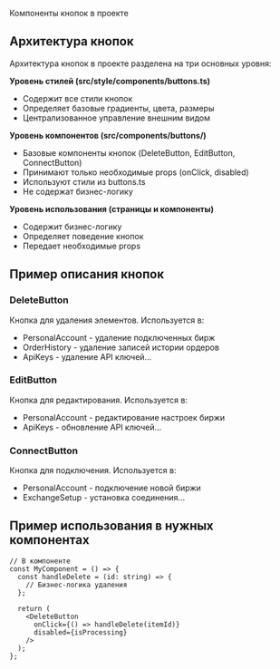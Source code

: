 Компоненты кнопок в проекте

## Архитектура кнопок

Архитектура кнопок в проекте разделена на три основных уровня:

**Уровень стилей (src/style/components/buttons.ts)**

- Содержит все стили кнопок
- Определяет базовые градиенты, цвета, размеры
- Централизованное управление внешним видом

**Уровень компонентов (src/components/buttons/)**

- Базовые компоненты кнопок (DeleteButton, EditButton, ConnectButton)
- Принимают только необходимые props (onClick, disabled)
- Используют стили из buttons.ts
- Не содержат бизнес-логику

**Уровень использования (страницы и компоненты)**

- Содержит бизнес-логику
- Определяет поведение кнопок
- Передает необходимые props

## Пример описания кнопок

### DeleteButton

Кнопка для удаления элементов. Используется в:

- PersonalAccount - удаление подключенных бирж
- OrderHistory - удаление записей истории ордеров
- ApiKeys - удаление API ключей...

### EditButton

Кнопка для редактирования. Используется в:

- PersonalAccount - редактирование настроек биржи
- ApiKeys - обновление API ключей...

### ConnectButton

Кнопка для подключения. Используется в:

- PersonalAccount - подключение новой биржи
- ExchangeSetup - установка соединения...

## Пример использования в нужных компонентах

```tsx
// В компоненте
const MyComponent = () => {
  const handleDelete = (id: string) => {
    // Бизнес-логика удаления
  };

  return (
    <DeleteButton
      onClick={() => handleDelete(itemId)}
      disabled={isProcessing}
    />
  );
};
```
